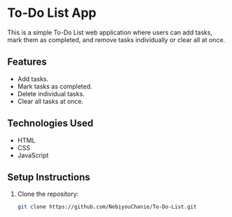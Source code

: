 # To-Do List App

This is a simple To-Do List web application where users can add tasks, mark them as completed, and remove tasks individually or clear all at once.

## Features
- Add tasks.
- Mark tasks as completed.
- Delete individual tasks.
- Clear all tasks at once.

## Technologies Used
- HTML
- CSS
- JavaScript

## Setup Instructions
1. Clone the repository:
   ```bash
   git clone https://github.com/NebiyouChanie/To-Do-List.git
